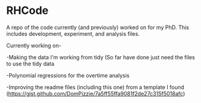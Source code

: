 # RHCode
A repo of the code currently (and previously) worked on for my PhD. This includes development, experiment, and analysis files. 

Currently working on-

-Making the data I'm working from tidy (So far have done just need the files to use the tidy data

-Polynomial regressions for the overtime analysis

-Improving the readme files (including this one) from a template I found (https://gist.github.com/DomPizzie/7a5ff55ffa9081f2de27c315f5018afc)
